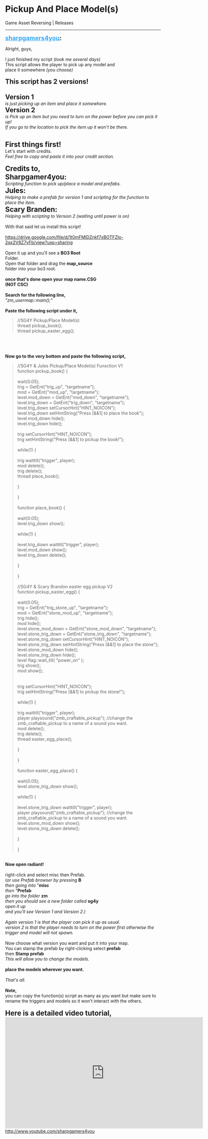 # Pickup And Place Model(s)
Game Asset Reversing | Releases

---
<strong style="font-size: 1.4em;"><span style="text-decoration: underline;text-decoration-color: #34a7f9;"><span style="color:#34a7f9;">sharpgamers4you</span></span>:</strong>

<p>Alright, guys,<br /><br />I just finished my script (<em>took me several days</em>)<br />This script allows the player to pick up any model and<br />place it somewhere <em>(you choose)</em><br /><br /><span style="font-size:1.5em;"><strong>This script has 2 versions!<br /><br />Version 1</strong></span><br /><em>is just picking up an item and place it somewhere.</em><br /><span style="font-size:1.5em;"><strong>Version 2</strong></span><br /><em>is Pick up an item but you need to turn on the power before you can pick it up!<br />If you go to the location to pick the item up it won&#39;t be there.</em><br /><br /><br /><span style="font-size:1.6em;"><strong>First things first!</strong></span><br />Let&#39;s start with credits.<br /><em>Feel free to copy and paste it into your credit section.</em><br /><br /><span style="font-size:1.6em;"><strong>Credits to,<br />Sharpgamer4you:</strong></span><br /><em>Scripting function to pick up/place a model and prefabs.</em><br /><span style="font-size:1.6em;"><strong>Jules:</strong></span><br /><em>Helping to make a prefab for version 1 and scripting for the function to place the item.</em><br /><span style="font-size:1.6em;"><strong>Scary Branden:</strong></span><br /><em>Helping with scripting to Version 2 (waiting until power is on)</em><br /><br />With that said let us install this script!<br /><br />
<a href="https://drive.google.com/file/d/1t0mFMlDZnkf7xBOTFZIo-2qx2V8Z7yFb/view?usp=sharing">https://drive.google.com/file/d/1t0mFMlDZnkf7xBOTFZIo-2qx2V8Z7yFb/view?usp=sharing</a><br />
<br />
Open it up and you&#39;ll see a <strong>BO3 Root</strong><br />Folder.<br />Open that folder and drag the <strong>map_source</strong><br />folder into your bo3 root.<br /><br /><strong>once that&#39;s done open your map name.CSG<br />(NOT CSC)<br /><br />Search for the following line,</strong><br /><em>&quot;zm_usermap::main();&quot;</em><br /><br /><strong>Paste the following script under it,</strong><br /><blockquote>//SG4Y Pickup/Place Model(s)<br />        thread pickup_book();<br />        thread pickup_easter_egg();<br /></blockquote><br /><br /><br /><strong>Now go to the very bottom and paste the following script,</strong><br /><blockquote>//SG4Y &amp; Jules Pickup/Place Model(s) Funsction V1<br />function pickup_book() {<br /><br />    wait(0.05);<br />    trig = GetEnt(&quot;trig_up&quot;, &quot;targetname&quot;);<br />    mod = GetEnt(&quot;mod_up&quot;, &quot;targetname&quot;);<br />    level.mod_down = GetEnt(&quot;mod_down&quot;, &quot;targetname&quot;);<br />    level.trig_down = GetEnt(&quot;trig_down&quot;, &quot;targetname&quot;);<br />    level.trig_down setCursorHint(&quot;HINT_NOICON&quot;);<br />    level.trig_down setHintString(&quot;Press [&amp;&amp;1] to place the book&quot;);<br />    level.mod_down hide();<br />    level.trig_down hide();<br /><br />    trig setCursorHint(&quot;HINT_NOICON&quot;);<br />    trig setHintString(&quot;Press [&amp;&amp;1] to pickup the book!&quot;);<br /><br />    while(1) {<br /><br />        trig waittill(&quot;trigger&quot;, player);<br />        mod delete();<br />        trig delete();<br />        thread place_book();<br /><br />    }<br /><br />}<br /><br />function place_book() {<br /><br />    wait(0.05);<br />    level.trig_down show();<br /><br />    while(1) {<br /><br />        level.trig_down waittill(&quot;trigger&quot;, player);<br />        level.mod_down show();<br />        level.trig_down delete();<br /><br />    }<br /><br />}<br /><br />//SG4Y &amp; Scary Brandon easter egg pickup V2<br />function pickup_easter_egg() {<br /><br />    wait(0.05);<br />    trig = GetEnt(&quot;trig_stone_up&quot;, &quot;targetname&quot;);<br />    mod = GetEnt(&quot;stone_mod_up&quot;, &quot;targetname&quot;);<br />        trig hide();<br />        mod hide();<br />    level.stone_mod_down = GetEnt(&quot;stone_mod_down&quot;, &quot;targetname&quot;);<br />    level.stone_trig_down = GetEnt(&quot;stone_trig_down&quot;, &quot;targetname&quot;);<br />    level.stone_trig_down setCursorHint(&quot;HINT_NOICON&quot;);<br />    level.stone_trig_down setHintString(&quot;Press [&amp;&amp;1] to place the stone&quot;);<br />    level.stone_mod_down hide();<br />    level.stone_trig_down hide();<br />        level flag::wait_till( &quot;power_on&quot; );<br />        trig show();<br />        mod show();<br /><br /><br />    trig setCursorHint(&quot;HINT_NOICON&quot;);<br />    trig setHintString(&quot;Press [&amp;&amp;1] to pickup the stone!&quot;);<br /><br />    while(1) {<br /><br />        trig waittill(&quot;trigger&quot;, player);<br />        player playsound(&quot;zmb_craftable_pickup&quot;);   //change the zmb_craftable_pickup to a name of a sound you want.<br />        mod delete();<br />        trig delete();<br />        thread easter_egg_place();<br /><br />    }<br /><br />}<br /><br />function easter_egg_place() {<br /><br />    wait(0.05);<br />    level.stone_trig_down show();<br /><br />    while(1) {<br /><br />        level.stone_trig_down waittill(&quot;trigger&quot;, player);<br />                player playsound(&quot;zmb_craftable_pickup&quot;);   //change the zmb_craftable_pickup to a name of a sound you want.<br />        level.stone_mod_down show();<br />        level.stone_trig_down delete();<br /><br />    }<br /><br />}<br /></blockquote><br /><strong>Now open radiant!</strong><br /><br />right-click and select misc then Prefab.<br />(<em>or use Prefab browser by pressing </em><strong>B</strong><br /><em>then going into</em> &quot;<strong>misc</strong><br /><em>then</em> &quot;<strong>Prefab</strong><br /><em>go into the folder</em> <strong>zm</strong><br /><em>then you should see a new folder called </em><strong>sg4y</strong><br /><em>open it up<br />and you&#39;ll see Version 1 and Version 2.)<br /><br />Again version 1 is that the player can pick it up as usual.<br />version 2 is that the player needs to turn on the power first otherwise the trigger and model will not spawn.</em><br /><br />Now choose what version you want and put it into your map.<br />You can stamp the prefab by right-clicking select <strong>prefab</strong><br />then <strong>Stamp prefab</strong><br /><em>This will allow you to change the models.</em><br /><br /><strong>place the models wherever you want.</strong><br /><br /><em>That&#39;s all.</em><br /><br /><strong>Note,</strong><br />you can copy the function(s) script as many as you want but make sure to rename the triggers and models so it won&#39;t interact with the others.<br />
<br />
<span style="font-size:1.6em;"><strong>Here is a detailed video tutorial,</strong></span><br /><iframe type="text/html" width="640" height="360" src="https://www.youtube.com/embed/UUD_2RzlIS8" frameborder="0"></iframe><br /><a href="http://www.youtube.com/sharpgamers4you">http://www.youtube.com/sharpgamers4you</a><br />
</p>
